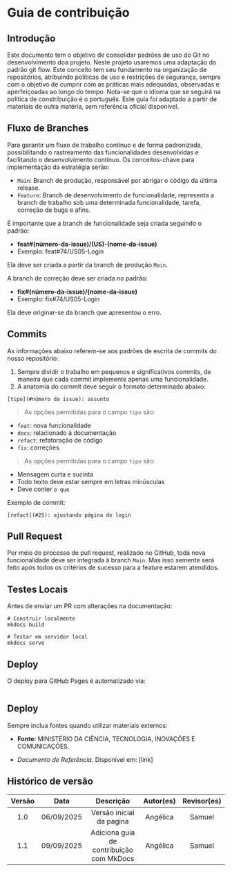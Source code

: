 # Guia de contribuição


## Introdução

Este documento tem o objetivo de consolidar padrões de uso do Git no desenvolvimento doa projeto. Neste projeto usaremos uma adaptação do padrão git flow. Este conceito tem seu fundamento na organização de repositórios, atribuindo políticas de uso e restrições de segurança, sempre com o objetivo de cumprir com as práticas mais adequadas, observadas e aperfeiçoadas ao longo do tempo. Nota-se que o idioma que se seguirá na política de constribuição é o português. Este guia foi adaptado a partir de materiais de outra matéria, sem referência oficial disponível.

## Fluxo de Branches

Para garantir um fluxo de trabalho contínuo e de forma padronizada, possibilitando o rastreamento das funcionalidades desenvolvidas e facilitando o desenvolvimento contínuo. Os conceitos-chave para implementação da estratégia serão:

- ```Main```: Branch de produção, responsável por abrigar o código da última release.
- ```Feature```: Branch de desenvolvimento de funcionalidade, representa a branch de trabalho sob uma determinada funcionalidade, tarefa, correção de bugs e afins.

É importante que a branch de funcionalidade seja criada seguindo o padrão:

- <b>feat#(número-da-issue)/(US)-(nome-da-issue)</b>
- Exemplo: feat#74/US05-Login

Ela deve ser criada a partir da branch de produção ```Main```.

A branch de correção deve ser criada no padrão:

- <b>fix#(número-da-issue)/(nome-da-issue)</b>
- Exemplo: fix#74/US05-Login

Ela deve originar-se da branch que apresentou o erro.

## Commits

As informações abaixo referem-se aos padrões de escrita de commits do nosso repositório:

1. Sempre dividir o trabalho em pequenos e significativos commits, de maneira que cada commit implemente apenas uma funcionalidade.
2. A anatomia do commit deve seguir o formato determinado abaixo:

```
[tipo](#número da issue): assunto 
```
> As opções permitidas para o campo ```tipo``` são:

- ```feat```: nova funcionalidade
- ```docs```: relacionado à documentação
- ```refact```: refatoração de código
- ```fix```: correções

> As opções permitidas para o campo ```tipo``` são:

- Mensagem curta e sucinta
- Todo texto deve estar sempre em letras minúsculas
- Deve conter ```o que```

Exemplo de commit: 
```
[refact](#25): ajustando página de login  
```

## Pull Request

Por meio do processo de pull request, realizado no GitHub, toda nova funcionalidade deve ser integrada à branch ```Main```. Mas isso semente será feito após todos os critérios de sucesso para a feature estarem atendidos.

## Testes Locais
Antes de enviar um PR com alterações na documentação:
```
# Construir localmente
mkdocs build

# Testar em servidor local
mkdocs serve

```

## Deploy
O deploy para GitHub Pages é automatizado via:

```mkdocs gh-deploy
```

## Deploy
Sempre inclua fontes quando utilizar materiais externos:

- **Fonte:** MINISTÉRIO DA CIÊNCIA, TECNOLOGIA, INOVAÇÕES E COMUNICAÇÕES. 

- *Documento de Referência*. Disponível em: [link]


## Histórico de versão
| Versão | Data | Descrição | Autor(es)	 | Revisor(es)	 |
|:--:|:------------:|:-----------:|:----:| :----:|
|  1.0  |       06/09/2025       |       Versão inicial da pagina	      |   Angélica   |   Samuel   |
|  1.1  |       09/09/2025       |       Adiciona guia de contribuição com MkDocs	      |   Angélica   |   Samuel   |